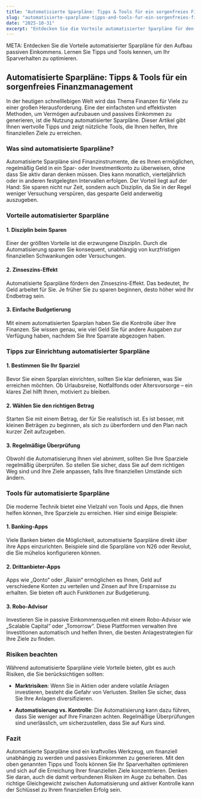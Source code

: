 ```yaml
---
title: "Automatisierte Sparpläne: Tipps & Tools für ein sorgenfreies Finanzmanagement"
slug: "automatisierte-sparplane-tipps-and-tools-fur-ein-sorgenfreies-finanzmanagement"
date: "2025-10-31"
excerpt: "Entdecken Sie die Vorteile automatisierter Sparpläne für den Aufbau passiven Einkommens. Lernen Sie Tipps und Tools kennen, um Ihr Sparverhalten zu optimieren."
---
```


META: Entdecken Sie die Vorteile automatisierter Sparpläne für den Aufbau passiven Einkommens. Lernen Sie Tipps und Tools kennen, um Ihr Sparverhalten zu optimieren. 

## Automatisierte Sparpläne: Tipps & Tools für ein sorgenfreies Finanzmanagement

In der heutigen schnelllebigen Welt wird das Thema Finanzen für Viele zu einer großen Herausforderung. Eine der einfachsten und effektivsten Methoden, um Vermögen aufzubauen und passives Einkommen zu generieren, ist die Nutzung automatisierter Sparpläne. Dieser Artikel gibt Ihnen wertvolle Tipps und zeigt nützliche Tools, die Ihnen helfen, Ihre finanziellen Ziele zu erreichen.

### Was sind automatisierte Sparpläne?

Automatisierte Sparpläne sind Finanzinstrumente, die es Ihnen ermöglichen, regelmäßig Geld in ein Spar- oder Investmentkonto zu überweisen, ohne dass Sie aktiv daran denken müssen. Dies kann monatlich, vierteljährlich oder in anderen festgelegten Intervallen erfolgen. Der Vorteil liegt auf der Hand: Sie sparen nicht nur Zeit, sondern auch Disziplin, da Sie in der Regel weniger Versuchung verspüren, das gesparte Geld anderweitig auszugeben.

### Vorteile automatisierter Sparpläne

#### 1. Disziplin beim Sparen

Einer der größten Vorteile ist die erzwungene Disziplin. Durch die Automatisierung sparen Sie konsequent, unabhängig von kurzfristigen finanziellen Schwankungen oder Versuchungen.

#### 2. Zinseszins-Effekt

Automatisierte Sparpläne fördern den Zinseszins-Effekt. Das bedeutet, Ihr Geld arbeitet für Sie. Je früher Sie zu sparen beginnen, desto höher wird Ihr Endbetrag sein.

#### 3. Einfache Budgetierung

Mit einem automatisierten Sparplan haben Sie die Kontrolle über Ihre Finanzen. Sie wissen genau, wie viel Geld Sie für andere Ausgaben zur Verfügung haben, nachdem Sie Ihre Sparrate abgezogen haben.

### Tipps zur Einrichtung automatisierter Sparpläne

#### 1. Bestimmen Sie Ihr Sparziel

Bevor Sie einen Sparplan einrichten, sollten Sie klar definieren, was Sie erreichen möchten. Ob Urlaubsreise, Notfallfonds oder Altersvorsorge – ein klares Ziel hilft Ihnen, motiviert zu bleiben.

#### 2. Wählen Sie den richtigen Betrag

Starten Sie mit einem Betrag, der für Sie realistisch ist. Es ist besser, mit kleinen Beträgen zu beginnen, als sich zu überfordern und den Plan nach kurzer Zeit aufzugeben.

#### 3. Regelmäßige Überprüfung

Obwohl die Automatisierung Ihnen viel abnimmt, sollten Sie Ihre Sparziele regelmäßig überprüfen. So stellen Sie sicher, dass Sie auf dem richtigen Weg sind und Ihre Ziele anpassen, falls Ihre finanziellen Umstände sich ändern.

### Tools für automatisierte Sparpläne

Die moderne Technik bietet eine Vielzahl von Tools und Apps, die Ihnen helfen können, Ihre Sparziele zu erreichen. Hier sind einige Beispiele:

#### 1. Banking-Apps

Viele Banken bieten die Möglichkeit, automatisierte Sparpläne direkt über ihre Apps einzurichten. Beispiele sind die Sparpläne von N26 oder Revolut, die Sie mühelos konfigurieren können.

#### 2. Drittanbieter-Apps

Apps wie „Qonto“ oder „Raisin“ ermöglichen es Ihnen, Geld auf verschiedene Konten zu verteilen und Zinsen auf Ihre Ersparnisse zu erhalten. Sie bieten oft auch Funktionen zur Budgetierung.

#### 3. Robo-Advisor

Investieren Sie in passive Einkommensquellen mit einem Robo-Advisor wie „Scalable Capital“ oder „Tomorrow“. Diese Plattformen verwalten Ihre Investitionen automatisch und helfen Ihnen, die besten Anlagestrategien für Ihre Ziele zu finden.

### Risiken beachten

Während automatisierte Sparpläne viele Vorteile bieten, gibt es auch Risiken, die Sie berücksichtigen sollten:

- **Marktrisiken**: Wenn Sie in Aktien oder andere volatile Anlagen investieren, besteht die Gefahr von Verlusten. Stellen Sie sicher, dass Sie Ihre Anlagen diversifizieren.
  
- **Automatisierung vs. Kontrolle**: Die Automatisierung kann dazu führen, dass Sie weniger auf Ihre Finanzen achten. Regelmäßige Überprüfungen sind unerlässlich, um sicherzustellen, dass Sie auf Kurs sind.

### Fazit

Automatisierte Sparpläne sind ein kraftvolles Werkzeug, um finanziell unabhängig zu werden und passives Einkommen zu generieren. Mit den oben genannten Tipps und Tools können Sie Ihr Sparverhalten optimieren und sich auf die Erreichung Ihrer finanziellen Ziele konzentrieren. Denken Sie daran, auch die damit verbundenen Risiken im Auge zu behalten. Das richtige Gleichgewicht zwischen Automatisierung und aktiver Kontrolle kann der Schlüssel zu Ihrem finanziellen Erfolg sein.
